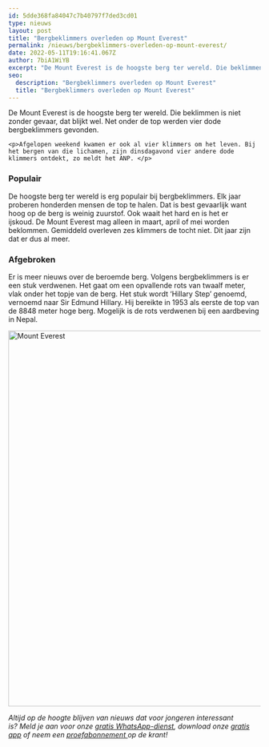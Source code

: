```yaml
---
id: 5dde368fa84047c7b40797f7ded3cd01
type: nieuws
layout: post
title: "Bergbeklimmers overleden op Mount Everest"
permalink: /nieuws/bergbeklimmers-overleden-op-mount-everest/
date: 2022-05-11T19:16:41.067Z
author: 7biA1WiYB
excerpt: "De Mount Everest is de hoogste berg ter wereld. Die beklimmen is niet zonder gevaar, dat blijkt wel. Net onder de top werden vier dode bergbeklimmers gevonden.  "
seo:
  description: "Bergbeklimmers overleden op Mount Everest"
  title: "Bergbeklimmers overleden op Mount Everest"
---
```

De Mount Everest is de hoogste berg ter wereld. Die beklimmen is niet zonder gevaar, dat blijkt wel. Net onder de top werden vier dode bergbeklimmers gevonden.  

    <p>Afgelopen weekend kwamen er ook al vier klimmers om het leven. Bij het bergen van die lichamen, zijn dinsdagavond vier andere dode klimmers ontdekt, zo meldt het ANP. </p>
<h3>Populair</h3>
<p>De hoogste berg ter wereld is erg populair bij bergbeklimmers. Elk jaar proberen honderden mensen de top te halen. Dat is best gevaarlijk want hoog op de berg is weinig zuurstof. Ook waait het hard en is het er ijskoud. De Mount Everest mag alleen in maart, april of mei worden beklommen. Gemiddeld overleven zes klimmers de tocht niet. Dit jaar zijn dat er dus al meer.</p>
<h3>Afgebroken</h3>
<p>Er is meer nieuws over de beroemde berg. Volgens bergbeklimmers is er een stuk verdwenen. Het gaat om een opvallende rots van twaalf meter, vlak onder het topje van de berg. Het stuk wordt ‘Hillary Step’ genoemd, vernoemd naar Sir Edmund Hillary. Hij bereikte in 1953 als eerste de top van de 8848 meter hoge berg. Mogelijk is de rots verdwenen bij een aardbeving in Nepal.</p>
<p><div class="media media-element-container media-default"><div id="file-417521" class="file file-image file-image-png">

        
  
  <div class="content">
    <img alt="Mount Everest" title="Foto: AFP" height="751" width="1348" class="media-element file-default" data-delta="1" src="https://original.sevendays.nl/sites/default/files/bergbeklimmers%20op%20Mount%20Everest%20-%20AFP.png">  </div>

  
</div>
</div>
<p><em>Altijd op de hoogte blijven van nieuws dat voor jongeren interessant is? Meld je aan voor onze <a href="https://original.sevendays.nl/whatsapp">gratis WhatsApp-dienst</a>, download onze <a href="https://original.sevendays.nl/app">gratis app</a> of neem een <a href="https://abonneren.sevendays.nl/abonneren/abonnementen/ae/artikel">proefabonnement </a>op de krant!</em></p>  
